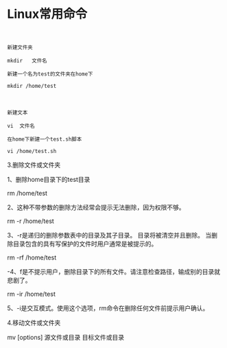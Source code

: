 # Linux常用命令

<br>

`新建文件夹`

```shell
mkdir	文件名
```

`新建一个名为test的文件夹在home下`

```shell
mkdir /home/test
```

<br>

`新建文本`

```
vi	文件名
```

`在home下新建一个test.sh脚本`

```shell
vi /home/test.sh
```



3.删除文件或文件夹

1、删除home目录下的test目录

 rm /home/test



2、这种不带参数的删除方法经常会提示无法删除，因为权限不够。

 rm -r /home/test



3、-r是递归的删除参数表中的目录及其子目录。 目录将被清空并且删除。 当删除目录包含的具有写保护的文件时用户通常是被提示的。

rm -rf /home/test



-4、f是不提示用户，删除目录下的所有文件。请注意检查路径，输成别的目录就悲剧了。

 rm -ir /home/test



5、-i是交互模式。使用这个选项，rm命令在删除任何文件前提示用户确认。



4.移动文件或文件夹

mv [options] 源文件或目录 目标文件或目录


